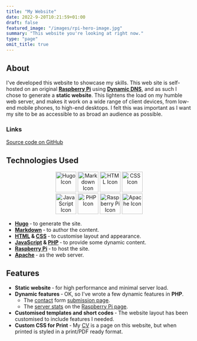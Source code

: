 ```yaml
---
title: "My Website"
date: 2022-9-20T10:21:59+01:00
draft: false
featured_image: "/images/rpi-hero-image.jpg"
summary: "This website you're looking at right now."
type: "page"
omit_title: true
---
```


About
-----
I've developed this website to showcase my skills. This web site is self-hosted on an original **[Raspberry Pi](/rpi)** using **[Dynamic DNS](https://en.wikipedia.org/wiki/Dynamic_DNS)**, and as such I chose to generate a **static website**. This lightens the load on my humble web server, and makes it work on a wide range of client devices, from low-end mobile phones, to high-end desktops.  I felt this was important as I want my site to be as accessible to as broad an audience as possible.

### Links
[Source code on GitHub](https://github.com/jamescox-dev/jamescox.info)

Technologies Used
-----------------

<div style="text-align: center">
  <img src="/images/icons/hugo.svg" alt="Hugo Icon" style="height: 4em" />
  <img src="/images/icons/markdown.svg" alt="Markdown Icon" style="height: 4em" />
  <img src="/images/icons/html.svg" alt="HTML Icon" style="height: 4em" />
  <img src="/images/icons/css.svg" alt="CSS Icon" style="height: 4em" />
  <br />
  <img src="/images/icons/javascript.svg" alt="JavaScript Icon" style="height: 4em" />
  <img src="/images/icons/php.svg" alt="PHP Icon" style="height: 4em" />
  <img src="/images/rpi-logo.png" alt="Raspberry Pi Icon" style="height: 4em" />
  <img src="/images/icons/apache.svg" alt="Apache Icon" style="height: 4em" />
</div>
 
 *  **[Hugo](https://gohugo.io/)** &dash; to generate the site.
 *  **[Markdown](https://daringfireball.net/projects/markdown/)** &dash; to author the content.
 *  **[HTML](https://html.spec.whatwg.org/) & [CSS](https://www.w3.org/TR/CSS/)** &dash; to customise layout and appearance.
 *  **[JavaScript](http://www.ecma-international.org/publications-and-standards/standards/ecma-262/) & [PHP](https://www.php.net/)** &dash; to provide some dynamic content.
 *  **[Raspberry Pi](https://www.raspberrypi.org/)** &dash; to host the site.
 *  **[Apache](https://www.apache.org/)** &dash; as the web server.

Features
--------
 *  **Static website** &dash; for high performance and minimal server load.
 *  **Dynamic features** &dash; OK, so I've wrote a few dynamic features in **PHP**.  
     *  The [contact](/contact) form [submission page](https://github.com/jamescox-dev/jamescox.info/blob/main/static/dynamic/submit.php).
     *  The [server stats](https://github.com/jamescox-dev/jamescox.info/blob/main/static/dynamic/stats.php) on the [Raspberry Pi page](/rpi).
 *  **Customised templates and short codes** &dash; The website layout has been customised to include features I needed.
 *  **Custom CSS for Print** &dash; My [CV](/cv) is a page on this website, but when printed is styled in a print/PDF ready format.